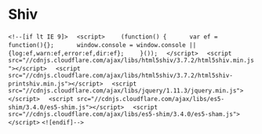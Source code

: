 # Shiv

`<!--[if lt IE 9]>`
`  <script>`
`    (function() {`
`      var ef = function(){};`
`      window.console = window.console || {log:ef,warn:ef,error:ef,dir:ef};`
`    }());`
`  </script>`
`  <script src="//cdnjs.cloudflare.com/ajax/libs/html5shiv/3.7.2/html5shiv.min.js"></script>`
`  <script src="//cdnjs.cloudflare.com/ajax/libs/html5shiv/3.7.2/html5shiv-printshiv.min.js"></script>`
`  <script src="//cdnjs.cloudflare.com/ajax/libs/jquery/1.11.3/jquery.min.js"></script>`
`  <script src="//cdnjs.cloudflare.com/ajax/libs/es5-shim/3.4.0/es5-shim.js"></script>`
`  <script src="//cdnjs.cloudflare.com/ajax/libs/es5-shim/3.4.0/es5-sham.js"></script>`
`<![endif]-->`

